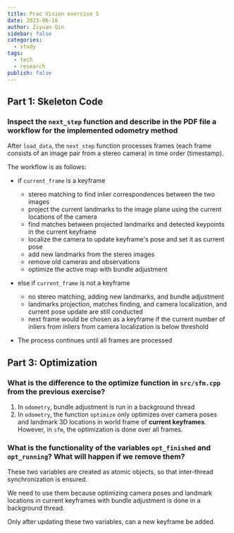 ```yaml
---
title: Prac Vision exercise 5
date: 2023-06-18
author: Ziyuan Qin
sidebar: false
categories:
  - study
tags:
  - tech
  - research
publish: false
---
```


## Part 1: Skeleton Code

### Inspect the `next_step` function and describe in the PDF file a workflow for the implemented odometry method

After `load_data`, the `next_step` function processes frames (each frame consists of an image pair from a stereo camera) in time order (timestamp).

The workflow is as follows:

- if `current_frame` is a keyframe

  - stereo matching to find inlier correspondences between the two images
  - project the current landmarks to the image plane using the current locations of the camera
  - find matches between projected landmarks and detected keypoints in the current keyframe
  - localize the camera to update keyframe's pose and set it as current pose
  - add new landmarks from the stereo images
  - remove old cameras and observations
  - optimize the active map with bundle adjustment

- else if `current_frame` is not a keyframe

  - no stereo matching, adding new landmarks, and bundle adjustment
  - landmarks projection, matches finding, and camera localization, and current pose update are still conducted
  - next frame would be chosen as a keyframe if the current number of inliers from inliers from camera localization is below threshold

- The process continues until all frames are processed

## Part 3: Optimization

### What is the difference to the optimize function in `src/sfm.cpp` from the previous exercise?

1. In `odometry`, bundle adjustment is run in a background thread
2. In `odometry`, the function `optimize` only optimizes over camera poses and landmark 3D locations in world frame of **current keyframes**. However, in `sfm`, the optimization is done over all frames.

### What is the functionality of the variables `opt_finished` and `opt_running`? What will happen if we remove them?

These two variables are created as atomic objects, so that inter-thread synchronization is ensured.

We need to use them because optimizing camera poses and landmark locations in current keyframes with bundle adjustment is done in a background thread.

Only after updating these two variables, can a new keyframe be added.
